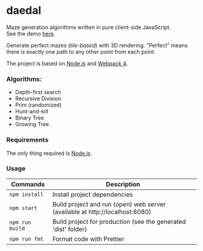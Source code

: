 # daedal

Maze generation algorithms written in pure client-side JavaScript.  
See the demo [here](https://znuznu.github.io/daedal/).

Generate perfect mazes (_tile-based_) with 3D rendering.
"Perfect" means there is exactly one path to any other point from each point.

The project is based on [Node.js](https://nodejs.org/fr/) and [Webpack 4](https://webpack.js.org/).

### Algorithms:

- Depth-first search
- Recursive Division
- Prim (randomized)
- Hunt-and-kill
- Binary Tree
- Growing Tree

### Requirements

The only thing required is [Node.js](https://nodejs.org/fr/).

### Usage

| Commands        | Description                                                                  |
| --------------- | ---------------------------------------------------------------------------- |
| `npm install`   | Install project dependencies                                                 |
| `npm start`     | Build project and run (open) web server (available at http://localhost:8080) |
| `npm run build` | Build project for production (see the generated 'dist' folder)               |
| `npm run fmt`   | Format code with Prettier                                                    |
